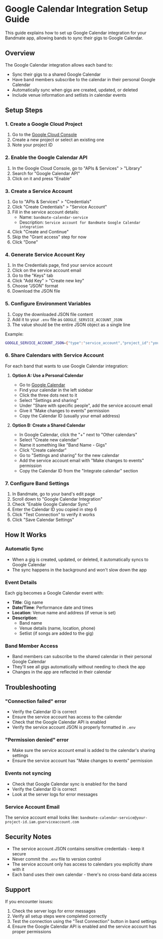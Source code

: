 # Google Calendar Integration Setup Guide

This guide explains how to set up Google Calendar integration for your Bandmate app, allowing bands to sync their gigs to Google Calendar.

## Overview

The Google Calendar integration allows each band to:
- Sync their gigs to a shared Google Calendar
- Have band members subscribe to the calendar in their personal Google Calendar
- Automatically sync when gigs are created, updated, or deleted
- Include venue information and setlists in calendar events

## Setup Steps

### 1. Create a Google Cloud Project

1. Go to the [Google Cloud Console](https://console.cloud.google.com/)
2. Create a new project or select an existing one
3. Note your project ID

### 2. Enable the Google Calendar API

1. In the Google Cloud Console, go to "APIs & Services" > "Library"
2. Search for "Google Calendar API"
3. Click on it and press "Enable"

### 3. Create a Service Account

1. Go to "APIs & Services" > "Credentials"
2. Click "Create Credentials" > "Service Account"
3. Fill in the service account details:
   - Name: `bandmate-calendar-service`
   - Description: `Service account for Bandmate Google Calendar integration`
4. Click "Create and Continue"
5. Skip the "Grant access" step for now
6. Click "Done"

### 4. Generate Service Account Key

1. In the Credentials page, find your service account
2. Click on the service account email
3. Go to the "Keys" tab
4. Click "Add Key" > "Create new key"
5. Choose "JSON" format
6. Download the JSON file

### 5. Configure Environment Variables

1. Copy the downloaded JSON file content
2. Add it to your `.env` file as `GOOGLE_SERVICE_ACCOUNT_JSON`
3. The value should be the entire JSON object as a single line

Example:
```bash
GOOGLE_SERVICE_ACCOUNT_JSON={"type":"service_account","project_id":"your-project-id",...}
```

### 6. Share Calendars with Service Account

For each band that wants to use Google Calendar integration:

1. **Option A: Use a Personal Calendar**
   - Go to [Google Calendar](https://calendar.google.com)
   - Find your calendar in the left sidebar
   - Click the three dots next to it
   - Select "Settings and sharing"
   - Under "Share with specific people", add the service account email
   - Give it "Make changes to events" permission
   - Copy the Calendar ID (usually your email address)

2. **Option B: Create a Shared Calendar**
   - In Google Calendar, click the "+" next to "Other calendars"
   - Select "Create new calendar"
   - Name it something like "Band Name - Gigs"
   - Click "Create calendar"
   - Go to "Settings and sharing" for the new calendar
   - Add the service account email with "Make changes to events" permission
   - Copy the Calendar ID from the "Integrate calendar" section

### 7. Configure Band Settings

1. In Bandmate, go to your band's edit page
2. Scroll down to "Google Calendar Integration"
3. Check "Enable Google Calendar Sync"
4. Enter the Calendar ID you copied in step 6
5. Click "Test Connection" to verify it works
6. Click "Save Calendar Settings"

## How It Works

### Automatic Sync
- When a gig is created, updated, or deleted, it automatically syncs to Google Calendar
- The sync happens in the background and won't slow down the app

### Event Details
Each gig becomes a Google Calendar event with:
- **Title**: Gig name
- **Date/Time**: Performance date and times
- **Location**: Venue name and address (if venue is set)
- **Description**: 
  - Band name
  - Venue details (name, location, phone)
  - Setlist (if songs are added to the gig)

### Band Member Access
- Band members can subscribe to the shared calendar in their personal Google Calendar
- They'll see all gigs automatically without needing to check the app
- Changes in the app are reflected in their calendar

## Troubleshooting

### "Connection failed" error
- Verify the Calendar ID is correct
- Ensure the service account has access to the calendar
- Check that the Google Calendar API is enabled
- Verify the service account JSON is properly formatted in `.env`

### "Permission denied" error
- Make sure the service account email is added to the calendar's sharing settings
- Ensure the service account has "Make changes to events" permission

### Events not syncing
- Check that Google Calendar sync is enabled for the band
- Verify the Calendar ID is correct
- Look at the server logs for error messages

### Service Account Email
The service account email looks like: `bandmate-calendar-service@your-project-id.iam.gserviceaccount.com`

## Security Notes

- The service account JSON contains sensitive credentials - keep it secure
- Never commit the `.env` file to version control
- The service account only has access to calendars you explicitly share with it
- Each band uses their own calendar - there's no cross-band data access

## Support

If you encounter issues:
1. Check the server logs for error messages
2. Verify all setup steps were completed correctly
3. Test the connection using the "Test Connection" button in band settings
4. Ensure the Google Calendar API is enabled and the service account has proper permissions

